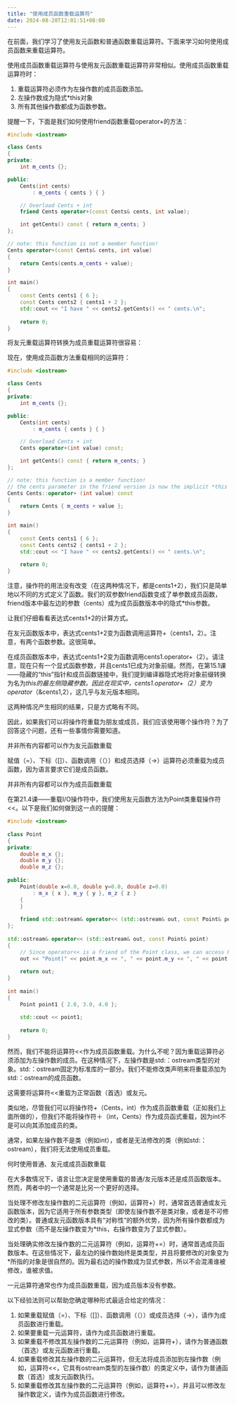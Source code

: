 ```yaml
---
title: "使用成员函数重载运算符"
date: 2024-08-20T12:01:51+08:00
---
```


在前面，我们学习了使用友元函数和普通函数重载运算符。下面来学习如何使用成员函数来重载运算符。

使用成员函数重载运算符与使用友元函数重载运算符非常相似。使用成员函数重载运算符时：

1. 重载运算符必须作为左操作数的成员函数添加。
2. 左操作数成为隐式*this对象
3. 所有其他操作数都成为函数参数。


提醒一下，下面是我们如何使用friend函数重载operator+的方法：

```C++
#include <iostream>

class Cents
{
private:
    int m_cents {};

public:
    Cents(int cents)
        : m_cents { cents } { }

    // Overload Cents + int
    friend Cents operator+(const Cents& cents, int value);

    int getCents() const { return m_cents; }
};

// note: this function is not a member function!
Cents operator+(const Cents& cents, int value)
{
    return Cents(cents.m_cents + value);
}

int main()
{
	const Cents cents1 { 6 };
	const Cents cents2 { cents1 + 2 };
	std::cout << "I have " << cents2.getCents() << " cents.\n";
 
	return 0;
}
```

将友元重载运算符转换为成员重载运算符很容易：

现在，使用成员函数方法重载相同的运算符：

```C++
#include <iostream>

class Cents
{
private:
    int m_cents {};

public:
    Cents(int cents)
        : m_cents { cents } { }

    // Overload Cents + int
    Cents operator+(int value) const;

    int getCents() const { return m_cents; }
};

// note: this function is a member function!
// the cents parameter in the friend version is now the implicit *this parameter
Cents Cents::operator+ (int value) const
{
    return Cents { m_cents + value };
}

int main()
{
	const Cents cents1 { 6 };
	const Cents cents2 { cents1 + 2 };
	std::cout << "I have " << cents2.getCents() << " cents.\n";
 
	return 0;
}
```

注意，操作符的用法没有改变（在这两种情况下，都是cents1+2），我们只是简单地以不同的方式定义了函数。我们的双参数friend函数变成了单参数成员函数，friend版本中最左边的参数（cents）成为成员函数版本中的隐式*this参数。

让我们仔细看看表达式cents1+2的计算方式。

在友元函数版本中，表达式cents1+2变为函数调用运算符+（cents1，2）。注意，有两个函数参数。这很简单。

在成员函数版本中，表达式cents1+2变为函数调用cents1.operator+（2）。请注意，现在只有一个显式函数参数，并且cents1已成为对象前缀。然而，在第15.1课——隐藏的“this”指针和成员函数链接中，我们提到编译器隐式地将对象前缀转换为名为*this的最左侧隐藏参数。因此在现实中，cents1.operator+（2）变为operator*（&cents1,2），这几乎与友元版本相同。

这两种情况产生相同的结果，只是方式略有不同。

因此，如果我们可以将操作符重载为朋友或成员，我们应该使用哪个操作符？为了回答这个问题，还有一些事情你需要知道。

并非所有内容都可以作为友元函数重载

赋值（=）、下标（[]）、函数调用（（））和成员选择（->）运算符必须重载为成员函数，因为语言要求它们是成员函数。

并非所有内容都可以作为成员函数重载

在第21.4课——重载I/O操作符中，我们使用友元函数方法为Point类重载操作符<<。以下是我们如何做到这一点的提醒：

```C++
#include <iostream>
 
class Point
{
private:
    double m_x {};
    double m_y {};
    double m_z {};
 
public:
    Point(double x=0.0, double y=0.0, double z=0.0)
        : m_x { x }, m_y { y }, m_z { z }
    {
    }
 
    friend std::ostream& operator<< (std::ostream& out, const Point& point);
};
 
std::ostream& operator<< (std::ostream& out, const Point& point)
{
    // Since operator<< is a friend of the Point class, we can access Point's members directly.
    out << "Point(" << point.m_x << ", " << point.m_y << ", " << point.m_z << ")";
 
    return out;
}
 
int main()
{
    Point point1 { 2.0, 3.0, 4.0 };
 
    std::cout << point1;
 
    return 0;
}
```

然而，我们不能将运算符<<作为成员函数重载。为什么不呢？因为重载运算符必须添加为左操作数的成员。在这种情况下，左操作数是std:：ostream类型的对象。std:：ostream固定为标准库的一部分。我们不能修改类声明来将重载添加为std:：ostream的成员函数。

这需要将运算符<<重载为正常函数（首选）或友元。

类似地，尽管我们可以将操作符+（Cents，int）作为成员函数重载（正如我们上面所做的），但我们不能将操作符＋（int，Cents）作为成员函式重载，因为int不是可以向其添加成员的类。

通常，如果左操作数不是类（例如int），或者是无法修改的类（例如std:：ostream），我们将无法使用成员重载。

何时使用普通、友元或成员函数重载

在大多数情况下，语言让您决定是使用重载的普通/友元版本还是成员函数版本。然而，两者中的一个通常是比另一个更好的选择。

当处理不修改左操作数的二元运算符（例如，运算符+）时，通常首选普通或友元函数版本，因为它适用于所有参数类型（即使左操作数不是类对象，或者是不可修改的类）。普通或友元函数版本具有“对称性”的额外优势，因为所有操作数都成为显式参数（而不是左操作数变为*this，右操作数变为了显式参数）。

当处理确实修改左操作数的二元运算符（例如，运算符+=）时，通常首选成员函数版本。在这些情况下，最左边的操作数始终是类类型，并且将要修改的对象变为*所指的对象是很自然的。因为最右边的操作数成为显式参数，所以不会混淆谁被修改，谁被求值。

一元运算符通常也作为成员函数重载，因为成员版本没有参数。

以下经验法则可以帮助您确定哪种形式最适合给定的情况：

1. 如果重载赋值（=）、下标（[]）、函数调用（（））或成员选择（->），请作为成员函数进行重载。
2. 如果要重载一元运算符，请作为成员函数进行重载。
3. 如果重载不修改其左操作数的二元运算符（例如，运算符+），请作为普通函数（首选）或友元函数进行重载。
4. 如果重载修改其左操作数的二元运算符，但无法将成员添加到左操作数（例如，运算符<<，它具有ostream类型的左操作数）的类定义中，请作为普通函数（首选）或友元函数执行。
5. 如果重载修改其左操作数的二元运算符（例如，运算符+=），并且可以修改左操作数定义，请作为成员函数进行修改。


